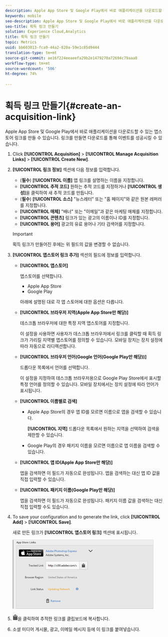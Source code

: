 ```yaml
---
description: Apple App Store 및 Google Play에서 바로 애플리케이션을 다운로드할 수 있는 앱스토어 링크를 만들 수 있습니다. 링크를 만들면 다운로드를 통해 이벤트를 성공시킬 수 있습니다.
keywords: mobile
seo-description: Apple App Store 및 Google Play에서 바로 애플리케이션을 다운로드할 수 있는 앱스토어 링크를 만들 수 있습니다. 링크를 만들면 다운로드를 통해 이벤트를 성공시킬 수 있습니다.
seo-title: 획득 링크 만들기
solution: Experience Cloud,Analytics
title: 획득 링크 만들기
topic: Metrics
uuid: bb603013-fca9-44a2-820a-59e1c85d9444
translation-type: tm+mt
source-git-commit: ae16f224eeaeefa29b2e1479270a72694c79aaa0
workflow-type: tm+mt
source-wordcount: '506'
ht-degree: 74%

---
```



# 획득 링크 만들기{#create-an-acquisition-link}

Apple App Store 및 Google Play에서 바로 애플리케이션을 다운로드할 수 있는 앱스토어 링크를 만들 수 있습니다. 링크를 만들면 다운로드를 통해 이벤트를 성공시킬 수 있습니다.

1. Click **[!UICONTROL Acquisition]** > **[!UICONTROL Manage Acquisition Links]** > **[!UICONTROL Create New]**.
1. **[!UICONTROL 링크 정보]** 섹션에 다음 정보를 입력합니다.

   * (**필수**) **[!UICONTROL 이름]** 앱 링크를 설명하는 이름을 지정합니다.
   * **[!UICONTROL 추적 코드]** 원하는 추적 코드를 지정하거나 **[!UICONTROL 생성]**&#x200B;을 클릭하여 새 추적 코드를 만듭니다.
   * (**필수**) **[!UICONTROL 소스]** &quot;뉴스레터&quot; 또는 &quot;홈 페이지&quot;와 같은 원본 레퍼러를 지정합니다.
   * **[!UICONTROL 매체]**
&quot;배너&quot; 또는 &quot;이메일&quot;과 같은 마케팅 매체를 지정합니다.
   * **[!UICONTROL 콘텐츠]**
링크가 있는 광고의 이름이나 ID를 지정합니다.
   * **[!UICONTROL 용어]**
광고의 유료 용어나 기타 검색어를 지정합니다.
   >[!IMPORTANT]
   >
   >획득 링크가 만들어진 후에는 위 필드의 값을 변경할 수 없습니다.

1. **[!UICONTROL 앱스토어 링크 추가]** 섹션의 필드에 정보를 입력합니다.

   * **[!UICONTROL 앱스토어]**

      앱스토어를 선택합니다.
      * Apple App Store
      * Google Play

      아래에 설명된 대로 각 앱 스토어에 대한 옵션은 다릅니다.

   * **[!UICONTROL 브라우저 지역(Apple App Store만 해당)]**

      데스크톱 브라우저에 대한 특정 지역 앱스토어를 지정합니다.

      이 설정을 사용하면 사용자가 데스크톱 브라우저에서 링크를 클릭할 때 획득 링크가 가리킬 지역별 앱스토어를 정의할 수 있습니다. 모바일 장치는 장치 설정에 따라 자동으로 리디렉션합니다.

   * **[!UICONTROL 브라우저 언어(Google 언어(Google Play만 해당))]**

      드롭다운 목록에서 언어를 선택합니다.

      이 설정을 지정하여 데스크톱 브라우저용으로 Google Play Store에서 표시할 특정 언어를 정의할 수 있습니다. 모바일 장치에서는 장치 설정에 따라 언어가 표시됩니다.

   * **[!UICONTROL 이름별로 검색]**

      * Apple App Store의 경우 앱 ID를 모르면 이름으로 앱을 검색할 수 있습니다.

         **[!UICONTROL 지역]** 드롭다운 목록에서 원하는 지역을 선택하여 검색을 제한할 수 있습니다.

      * Google Play의 경우 패키지 이름을 모르면 이름으로 앱 이름을 검색할 수 있습니다.
   * **[!UICONTROL 앱 ID(Apple App Store만 해당)]**

      앱을 검색하면 이 필드가 자동으로 완성됩니다. 앱을 검색하는 대신 앱 ID 값을 직접 입력할 수 있습니다.

   * **[!UICONTROL 패키지 이름(Google Play만 해당)]**

      앱을 검색하면 이 필드가 자동으로 완성됩니다. 패키지 이름 값을 검색하는 대신 직접 입력할 수도 있습니다.



1. To save your configuration and to generate the link, click **[!UICONTROL Add]** > **[!UICONTROL Save]**.

   새로 만든 링크가 **[!UICONTROL 앱스토어 링크]** 섹션에 표시됩니다.

   ![스토어 링크](assets/apps_store_links.png)

1. ![클립보드 아이콘](assets/icon_clipboard.png)을 클릭하여 추적한 링크를 클립보드에 복사합니다.

1. 소셜 미디어 게시물, 광고, 이메일 메시지 등에 이 링크를 붙여넣습니다.